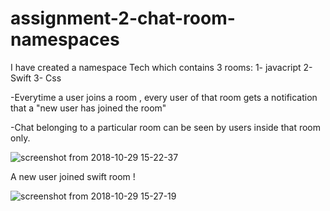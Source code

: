 # assignment-2-chat-room-namespaces
I have created a namespace Tech which contains 3 rooms:
1- javacript
2- Swift
3- Css

-Everytime a user joins a room , every user of that room gets a notification that a "new user has joined the room"

-Chat belonging to a particular room can be seen by users inside that room only.

![screenshot from 2018-10-29 15-22-37](https://user-images.githubusercontent.com/38485799/47642456-b5660080-db8e-11e8-97a4-6adfdeab6b89.png)





A new user joined swift room !



![screenshot from 2018-10-29 15-27-19](https://user-images.githubusercontent.com/38485799/47642708-55238e80-db8f-11e8-9478-8081f1c65686.png)




